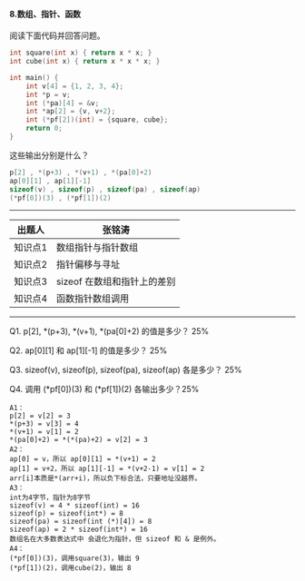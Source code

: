 #### 8.数组、指针、函数

阅读下面代码并回答问题。

```c
int square(int x) { return x * x; }
int cube(int x) { return x * x * x; }

int main() {
    int v[4] = {1, 2, 3, 4};
    int *p = v;
    int (*pa)[4] = &v;
    int *ap[2] = {v, v+2};
    int (*pf[2])(int) = {square, cube};
    return 0;
}
```
这些输出分别是什么？
```c
p[2] , *(p+3) , *(v+1) , *(pa[0]+2)
ap[0][1] , ap[1][-1]
sizeof(v) , sizeof(p) , sizeof(pa) , sizeof(ap)
(*pf[0])(3) , (*pf[1])(2)

```

------

| **出题人** | **张铭涛**   |
| ---------- | ------------ |
| 知识点1    | 数组指针与指针数组 |
| 知识点2    |   指针偏移与寻址 |
| 知识点3    |    sizeof 在数组和指针上的差别  |
| 知识点4    |   函数指针数组调用 |
------

Q1. p[2], *(p+3), *(v+1), *(pa[0]+2) 的值是多少？ 25%

Q2. ap[0][1] 和 ap[1][-1] 的值是多少？ 25%

Q3. sizeof(v), sizeof(p), sizeof(pa), sizeof(ap) 各是多少？ 25%

Q4. 调用 (*pf[0])(3) 和 (*pf[1])(2) 各输出多少？25%

```
A1：
p[2] = v[2] = 3
*(p+3) = v[3] = 4
*(v+1) = v[1] = 2
*(pa[0]+2) = *(*(pa)+2) = v[2] = 3
A2：
ap[0] = v，所以 ap[0][1] = *(v+1) = 2
ap[1] = v+2，所以 ap[1][-1] = *(v+2-1) = v[1] = 2
arr[i]本质是*(arr+i)，所以负下标合法，只要地址没越界。
A3：
int为4字节，指针为8字节
sizeof(v) = 4 * sizeof(int) = 16
sizeof(p) = sizeof(int*) = 8
sizeof(pa) = sizeof(int (*)[4]) = 8
sizeof(ap) = 2 * sizeof(int*) = 16
数组名在大多数表达式中 会退化为指针，但 sizeof 和 & 是例外。
A4：
(*pf[0])(3)，调用square(3)，输出 9
(*pf[1])(2)，调用cube(2)，输出 8
```